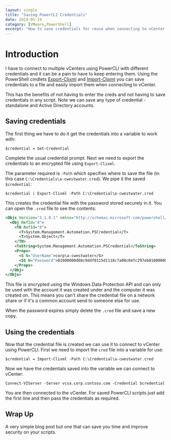 ```yaml
---
layout: single
title: "Saving PowerCLI Credentials"
date: 2019-05-19
category: [VMware,PowerShell]
excerpt: "How to save credentials for reuse when connecting to vCenter using PowerCLI"
---
```

# Introduction

I have to connect to multiple vCenters using PowerCLI with different credentials and it can be a pain to have to keep entering them. Using the PowerShell cmdlets [Export-Clixml](https://docs.microsoft.com/en-us/powershell/module/microsoft.powershell.utility/export-clixml?view=powershell-5.1) and [Import-Clixml](https://docs.microsoft.com/en-us/powershell/module/microsoft.powershell.utility/import-clixml?view=powershell-5.1) you can save credentials to a file and easily import them when connecting to vCenter.

This has the benefits of not having to enter the creds and not having to save credentials in any script. Note we can save any type of credential - standalone and Active Directory accounts.

## Saving credentials

The first thing we have to do it get the credentials into a variable to work with:

~~~ posh
$credential = Get-Credential
~~~

Complete the usual credential prompt. Next we need to export the credentials to an encrypted file using `Export-Clixml`.

The parameter required is `-Path` which specifies where to save the file (in this case `C:\Credentials\a-cwestwater.cred`). We pipe it the saved `$credential`:

~~~ posh
$credential | Export-Clixml -Path C:\Credential\a-cwestwater.cred
~~~

This creates the credential file with the password stored securely in it. You can open the `.cred` file to see the contents:

~~~ xml
<Objs Version="1.1.0.1" xmlns="http://schemas.microsoft.com/powershell/2004/04">
  <Obj RefId="0">
    <TN RefId="0">
      <T>System.Management.Automation.PSCredential</T>
      <T>System.Object</T>
    </TN>
    <ToString>System.Management.Automation.PSCredential</ToString>
    <Props>
      <S N="UserName">corp\a-cwestwater</S>
      <SS N="Password">01000000d08c9ddf0115d1118c7a00c04fc297eb01000000550a3740b954fd45a69c9b20aee638bc0000000002000000000003660000c00000001000000057524bf9b065d65210922b1fcd9ed8ee0000000004800000a0000000100000001c2043f5855f850caac3ca459bd53cff18000000ca72b91e6efb46921a48014415a9dda1a4a53f9313f01872140000009c48ece385f5278bcedd68055a80dd2b7e47582e</SS>
    </Props>
  </Obj>
</Objs>
~~~

This file is encrypted using the Windows Data Protection API and can only be used with the account it was created under and the computer it was created on. This means you can't share the credential file on a network share or if it's a common account send to someone else for use.

When the password expires simply delete the `.cred` file and save a new copy.

## Using the credentials

Now that the credential file is created we can use it to connect to vCenter using PowerCLI. First we need to import the `cred` file into a variable for use:

~~~ posh
$credential = Import-Clixml -Path C:\Credential\a-cwestwater.cred
~~~

Now we have the credentials saved into the variable we can connect to vCenter:

~~~ posh
Connect-VIServer -Server vcsa.corp.contoso.com -Credential $credential
~~~

You are then connected to the vCenter. For saved PowerCLI scripts just add the first line and then pass the credentials as required.

## Wrap Up

A very simple blog post but one that can save you time and improve security on your scripts.